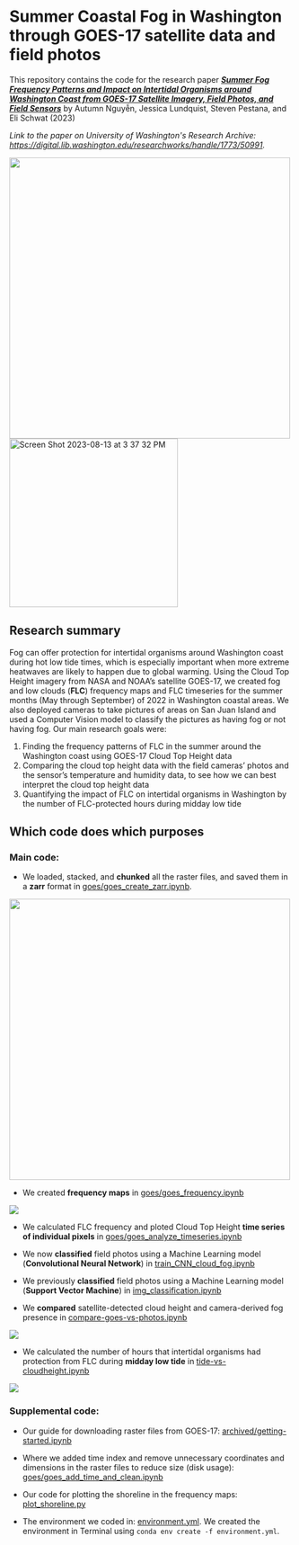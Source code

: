 # Summer Coastal Fog in Washington through GOES-17 satellite data and field photos

This repository contains the code for the research paper [***Summer Fog Frequency Patterns and Impact on Intertidal Organisms around Washington Coast from GOES-17 Satellite Imagery, Field Photos, and Field Sensors***](http://hdl.handle.net/1773/50991) by Autumn Nguyễn, Jessica Lundquist, Steven Pestana, and Eli Schwat (2023) 

_Link to the paper on University of Washington's Research Archive: https://digital.lib.washington.edu/researchworks/handle/1773/50991._

<img src="https://drive.google.com/uc?export=view&id=1-kkUkIVnFT0kWfjuF7QpftC-sU8bkgQB" style="height:500px"> <t> <img alt="Screen Shot 2023-08-13 at 3 37 32 PM" src="https://github.com/autumn-yng/summerfog/assets/92401509/b0c9c6ae-2682-45fd-bc17-8247722ef8a4" style="height:300px">

## Research summary
Fog can offer protection for intertidal organisms around Washington coast during hot low tide times, which is especially important when more extreme heatwaves are likely to happen due to global warming. Using the Cloud Top Height imagery from NASA and NOAA’s satellite GOES-17, we created fog and low clouds (**FLC**) frequency maps and FLC timeseries for the summer months (May through September) of 2022 in Washington coastal areas. We also deployed cameras to take pictures of areas on San Juan Island and used a Computer Vision model to classify the pictures as having fog or not having fog. Our main research goals were: 
1. Finding the frequency patterns of FLC in the summer around the Washington coast using GOES-17 Cloud Top Height data  
2. Comparing the cloud top height data with the field cameras’ photos and the sensor’s temperature and humidity data, to see how we can best interpret the cloud top height data  
3. Quantifying the impact of FLC on intertidal organisms in Washington by the number of FLC-protected hours during midday low tide

## Which code does which purposes
### Main code:
- We loaded, stacked, and **chunked** all the raster files, and saved them in a **zarr** format in [goes/goes_create_zarr.ipynb](goes/goes_create_zarr.ipynb).

<img src="https://drive.google.com/uc?export=view&id=1KFBGF-bETGhJ0mJPusuQaZZHko4KfrG-" style="width:500px">

- We created **frequency maps** in [goes/goes_frequency.ipynb](goes/goes_frequency.ipynb)

<img src="https://drive.google.com/uc?export=view&id=1VvqlYuMHauPtT2kBeeiZwnIs8Hg64249">

- We calculated FLC frequency and ploted Cloud Top Height **time series of individual pixels** in [goes/goes_analyze_timeseries.ipynb](goes/goes_analyze_timeseries.ipynb)

- We now **classified** field photos using a Machine Learning model (**Convolutional Neural Network**) in [train_CNN_cloud_fog.ipynb](train_CNN_cloud_fog.ipynb)

- We previously **classified** field photos using a Machine Learning model (**Support Vector Machine**) in [img_classification.ipynb](img_classification.ipynb)

- We **compared** satellite-detected cloud height and camera-derived fog presence in [compare-goes-vs-photos.ipynb](compare-goes-vs-photos.ipynb)

<img src="https://drive.google.com/uc?export=view&id=1kQ2swG9nwjpIcr7LRRE2pXoivcNNrimS">

- We calculated the number of hours that intertidal organisms had protection from FLC during **midday low tide** in [tide-vs-cloudheight.ipynb](tide-vs-cloudheight.ipynb)

<img src="https://drive.google.com/uc?export=view&id=16mCcI0uQ0Zq2HKVHmHWm5Eap6BsKFcLd">

### Supplemental code:
- Our guide for downloading raster files from GOES-17: [archived/getting-started.ipynb](archived/getting-started.ipynb)

- Where we added time index and remove unnecessary coordinates and dimensions in the raster files to reduce size (disk usage): [goes/goes_add_time_and_clean.ipynb](goes/goes_add_time_and_clean.ipynb)

- Our code for plotting the shoreline in the frequency maps: [plot_shoreline.py](plot_shoreline.py)

- The environment we coded in: [environment.yml](environment.yml).
We created the environment in Terminal using `conda env create -f environment.yml`.


